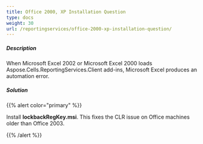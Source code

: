 ```yaml
---
title: Office 2000, XP Installation Question
type: docs
weight: 30
url: /reportingservices/office-2000-xp-installation-question/
---
```


##### **Description**
When Microsoft Excel 2002 or Microsoft Excel 2000 loads Aspose.Cells.ReportingServices.Client add-ins, Microsoft Excel produces an automation error.
##### **Solution**
{{% alert color="primary" %}} 

Install **lockbackRegKey.msi**. This fixes the CLR issue on Office machines older than Office 2003.

{{% /alert %}}
